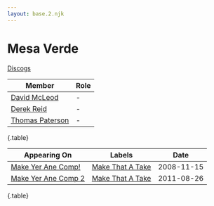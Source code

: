 ```yaml
---
layout: base.2.njk
---
```


# Mesa Verde

[Discogs](https://www.discogs.com/artist/2266559-Mesa-Verde)

| Member | Role |
|---|---|
| [David McLeod](../david-mcleod) | - |
| [Derek Reid](../derek-reid) | - |
| [Thomas Paterson](../thomas-paterson) | - |

{.table}

| Appearing On | Labels | Date |
|---|---|---|
[Make Yer Ane Comp!](../../releases/various-make-yer-ane-comp) | [Make That A Take](../../labels/make-that-a-take) | 2008-11-15 |
[Make Yer Ane Comp 2](../../releases/various-make-yer-ane-comp-2) | [Make That A Take](../../labels/make-that-a-take) | 2011-08-26 |

{.table}
